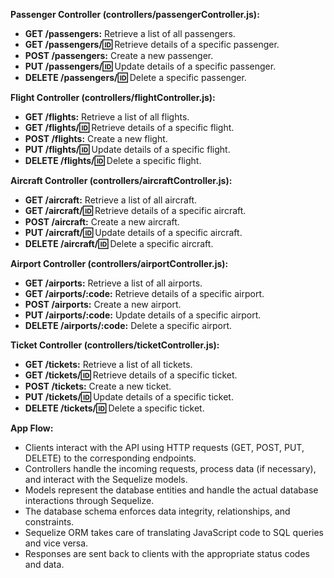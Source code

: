 **Passenger Controller (controllers/passengerController.js):**

- **GET /passengers:** Retrieve a list of all passengers.
- **GET /passengers/:id:** Retrieve details of a specific passenger.
- **POST /passengers:** Create a new passenger.
- **PUT /passengers/:id:** Update details of a specific passenger.
- **DELETE /passengers/:id:** Delete a specific passenger.

**Flight Controller (controllers/flightController.js):**

- **GET /flights:** Retrieve a list of all flights.
- **GET /flights/:id:** Retrieve details of a specific flight.
- **POST /flights:** Create a new flight.
- **PUT /flights/:id:** Update details of a specific flight.
- **DELETE /flights/:id:** Delete a specific flight.

**Aircraft Controller (controllers/aircraftController.js):**

- **GET /aircraft:** Retrieve a list of all aircraft.
- **GET /aircraft/:id:** Retrieve details of a specific aircraft.
- **POST /aircraft:** Create a new aircraft.
- **PUT /aircraft/:id:** Update details of a specific aircraft.
- **DELETE /aircraft/:id:** Delete a specific aircraft.

**Airport Controller (controllers/airportController.js):**

- **GET /airports:** Retrieve a list of all airports.
- **GET /airports/:code:** Retrieve details of a specific airport.
- **POST /airports:** Create a new airport.
- **PUT /airports/:code:** Update details of a specific airport.
- **DELETE /airports/:code:** Delete a specific airport.

**Ticket Controller (controllers/ticketController.js):**

- **GET /tickets:** Retrieve a list of all tickets.
- **GET /tickets/:id:** Retrieve details of a specific ticket.
- **POST /tickets:** Create a new ticket.
- **PUT /tickets/:id:** Update details of a specific ticket.
- **DELETE /tickets/:id:** Delete a specific ticket.

**App Flow:**

- Clients interact with the API using HTTP requests (GET, POST, PUT, DELETE) to the corresponding endpoints.
- Controllers handle the incoming requests, process data (if necessary), and interact with the Sequelize models.
- Models represent the database entities and handle the actual database interactions through Sequelize.
- The database schema enforces data integrity, relationships, and constraints.
- Sequelize ORM takes care of translating JavaScript code to SQL queries and vice versa.
- Responses are sent back to clients with the appropriate status codes and data.
